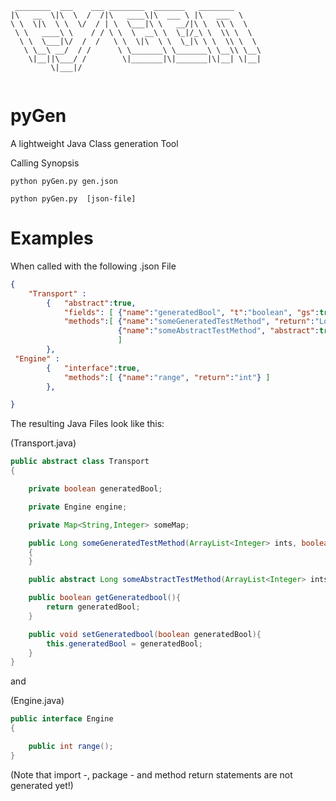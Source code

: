 ``` 
 ________  ___    ___ ________  _______   ________      
|\   __  \|\  \  /  /|\   ____\|\  ___ \ |\   ___  \    
\ \  \|\  \ \  \/  / | \  \___|\ \   __/|\ \  \\ \  \   
 \ \   ____\ \    / / \ \  \  __\ \  \_|/_\ \  \\ \  \  
  \ \  \___|\/  /  /   \ \  \|\  \ \  \_|\ \ \  \\ \  \ 
   \ \__\ __/  / /      \ \_______\ \_______\ \__\\ \__\
    \|__||\___/ /        \|_______|\|_______|\|__| \|__|
         \|___|/                                        
                                                   

```
# pyGen 
A lightweight Java Class generation Tool

Calling Synopsis
```
python pyGen.py gen.json

python pyGen.py  [json-file]

```
# Examples

When called with the following .json File

```json
{
    "Transport" : 
        {   "abstract":true,
            "fields": [ {"name":"generatedBool", "t":"boolean", "gs":true},  {"name":"engine", "t":"Engine"},  {"name":"someMap", "t":"Map<String,Integer>"}   ] ,
            "methods":[ {"name":"someGeneratedTestMethod", "return":"Long", "param":"ArrayList<Integer> ints, boolean isTrue"} ,
                        {"name":"someAbstractTestMethod", "abstract":true, "return":"Long", "param":"ArrayList<Integer> ints, boolean isTrue"} 
                        ] 
        },
 "Engine" : 
        {   "interface":true, 
            "methods":[ {"name":"range", "return":"int"} ]
        },

}
```

The resulting Java Files look like this:

(Transport.java)
```java
public abstract class Transport
{

	private boolean generatedBool;

	private Engine engine;

	private Map<String,Integer> someMap;

	public Long someGeneratedTestMethod(ArrayList<Integer> ints, boolean isTrue)
	{
	}

	public abstract Long someAbstractTestMethod(ArrayList<Integer> ints, boolean isTrue);

	public boolean getGeneratedbool(){
		return generatedBool;
	}

	public void setGeneratedbool(boolean generatedBool){
		this.generatedBool = generatedBool;
	}
}
```

and 

(Engine.java)
```java
public interface Engine
{

	public int range();
}
```
(Note that import -, package - and method return statements are not generated yet!)
